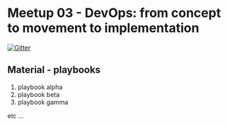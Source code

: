 # Meetup 03 - DevOps: from concept to movement to implementation

[![Gitter](https://badges.gitter.im/Join%20Chat.svg)](https://gitter.im/devstaff-crete/meetup03-DevOps#?utm_source=badge&utm_medium=badge&utm_campaign=pr-badge&utm_content=badge)

## Material - playbooks

1. playbook alpha
2. playbook beta
3. playbook gamma

etc ...

